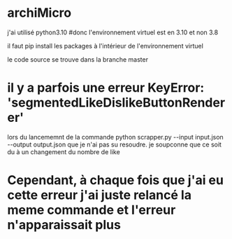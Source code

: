 # archiMicro

j'ai utilisé python3.10 
#donc l'environnement virtuel est en 3.10 et non 3.8 

il faut pip install les packages à l'intérieur de l'environnement virtuel 

le code source se trouve dans la branche master

# il y a parfois une erreur KeyError: 'segmentedLikeDislikeButtonRenderer' 
lors du lancememnt de la commande python scrapper.py --input input.json --output output.json que je n'ai pas su resoudre. 
je soupconne que ce soit du à un changement du nombre de like 
# Cependant, à chaque fois que j'ai eu cette erreur j'ai juste relancé la meme commande et l'erreur n'apparaissait plus
